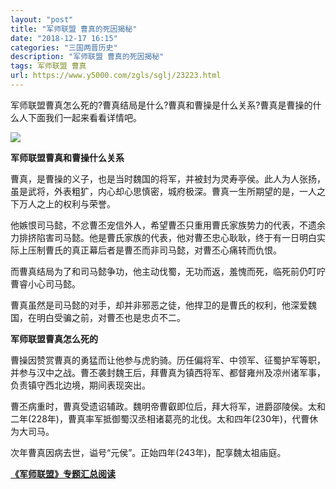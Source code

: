 ```yaml
---
layout: "post"
title: "军师联盟 曹真的死因揭秘"
date: "2018-12-17 16:15"
categories: "三国两晋历史"
description: "军师联盟 曹真的死因揭秘"
tags: 军师联盟 曹真
url: https://www.y5000.com/zgls/sglj/23223.html
---
```






军师联盟曹真怎么死的?曹真结局是什么?曹真和曹操是什么关系?曹真是曹操的什么人下面我们一起来看看详情吧。

![](https://img.y5000.com/uploads/allimg/170705/8-1FF509432KF.jpg)

**军师联盟曹真和曹操什么关系**

曹真，是曹操的义子，也是当时魏国的将军，并被封为灵寿亭侯。此人为人张扬，虽是武将，外表粗犷，内心却心思慎密，城府极深。曹真一生所期望的是，一人之下万人之上的权利与荣誉。

他嫉恨司马懿，不忿曹丕宠信外人，希望曹丕只重用曹氏家族势力的代表，不遗余力排挤陷害司马懿。他是曹氏家族的代表，他对曹丕忠心耿耿，终于有一日明白实际上压制曹氏的真正幕后者是曹丕而非司马懿，对曹丕心痛转而仇恨。

而曹真结局为了和司马懿争功，他主动伐蜀，无功而返，羞愧而死，临死前仍叮咛曹睿小心司马懿。

曹真虽然是司马懿的对手，却并非邪恶之徒，他捍卫的是曹氏的权利，他深爱魏国，在明白受骗之前，对曹丕也是忠贞不二。

**军师联盟曹真怎么死的**

曹操因赞赏曹真的勇猛而让他参与虎豹骑。历任偏将军、中领军、征蜀护军等职，并参与汉中之战。曹丕袭封魏王后，拜曹真为镇西将军、都督雍州及凉州诸军事，负责镇守西北边境，期间表现突出。

曹丕病重时，曹真受遗诏辅政。魏明帝曹叡即位后，拜大将军，进爵邵陵侯。太和二年(228年)，曹真率军抵御蜀汉丞相诸葛亮的北伐。太和四年(230年)，代曹休为大司马。

次年曹真因病去世，谥号“元侯”。正始四年(243年)，配享魏太祖庙庭。

**[《军师联盟》专题汇总阅读](https://www.y5000.com/zgls/sglj/23240.html)**
